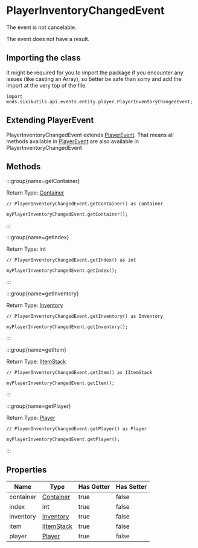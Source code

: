 # PlayerInventoryChangedEvent

The event is not cancelable.

The event does not have a result.

## Importing the class

It might be required for you to import the package if you encounter any issues (like casting an Array), so better be safe than sorry and add the import at the very top of the file.
```zenscript
import mods.sixikutils.api.events.entity.player.PlayerInventoryChangedEvent;
```


## Extending PlayerEvent

PlayerInventoryChangedEvent extends [PlayerEvent](/forge/api/event/entity/player/PlayerEvent). That means all methods available in [PlayerEvent](/forge/api/event/entity/player/PlayerEvent) are also available in PlayerInventoryChangedEvent

## Methods

:::group{name=getContainer}

Return Type: [Container](/mods/sixikutils/utils/world/ExpandContainer)

```zenscript
// PlayerInventoryChangedEvent.getContainer() as Container

myPlayerInventoryChangedEvent.getContainer();
```

:::

:::group{name=getIndex}

Return Type: int

```zenscript
// PlayerInventoryChangedEvent.getIndex() as int

myPlayerInventoryChangedEvent.getIndex();
```

:::

:::group{name=getInventory}

Return Type: [Inventory](/mods/sixikutils/utils/entity/type/player/inventory/ExpandInventory)

```zenscript
// PlayerInventoryChangedEvent.getInventory() as Inventory

myPlayerInventoryChangedEvent.getInventory();
```

:::

:::group{name=getItem}

Return Type: [IItemStack](/vanilla/api/item/IItemStack)

```zenscript
// PlayerInventoryChangedEvent.getItem() as IItemStack

myPlayerInventoryChangedEvent.getItem();
```

:::

:::group{name=getPlayer}

Return Type: [Player](/mods/sixikutils/curios/player/Player)

```zenscript
// PlayerInventoryChangedEvent.getPlayer() as Player

myPlayerInventoryChangedEvent.getPlayer();
```

:::


## Properties

|   Name    |                                       Type                                       | Has Getter | Has Setter |
|-----------|----------------------------------------------------------------------------------|------------|------------|
| container | [Container](/mods/sixikutils/utils/world/ExpandContainer)                        | true       | false      |
| index     | int                                                                              | true       | false      |
| inventory | [Inventory](/mods/sixikutils/utils/entity/type/player/inventory/ExpandInventory) | true       | false      |
| item      | [IItemStack](/vanilla/api/item/IItemStack)                                       | true       | false      |
| player    | [Player](/mods/sixikutils/curios/player/Player)                                  | true       | false      |

